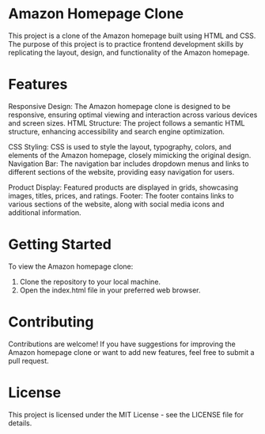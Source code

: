 # Amazon Homepage Clone
This project is a clone of the Amazon homepage built using HTML and CSS. The purpose of this project is to practice frontend development skills by replicating the layout, design, and functionality of the Amazon homepage.

# Features
Responsive Design: The Amazon homepage clone is designed to be responsive, ensuring optimal viewing and interaction across various devices and screen sizes.
HTML Structure: The project follows a semantic HTML structure, enhancing accessibility and search engine optimization.

CSS Styling: CSS is used to style the layout, typography, colors, and elements of the Amazon homepage, closely mimicking the original design.
Navigation Bar: The navigation bar includes dropdown menus and links to different sections of the website, providing easy navigation for users.

Product Display: Featured products are displayed in grids, showcasing images, titles, prices, and ratings.
Footer: The footer contains links to various sections of the website, along with social media icons and additional information.

# Getting Started
To view the Amazon homepage clone:

1. Clone the repository to your local machine.
2. Open the index.html file in your preferred web browser.

# Contributing
Contributions are welcome! If you have suggestions for improving the Amazon homepage clone or want to add new features, feel free to submit a pull request.

# License
This project is licensed under the MIT License - see the LICENSE file for details.

